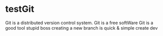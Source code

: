 # testGit
Git is a distributed version control system.
Git is a free softWare
Git is a good tool
stupid boss
creating a new branch is quick & simple
create dev
